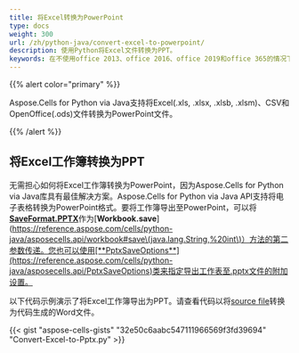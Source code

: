 ```yaml
---
title: 将Excel转换为PowerPoint
type: docs
weight: 300
url: /zh/python-java/convert-excel-to-powerpoint/
description: 使用Python将Excel文件转换为PPT。
keywords: 在不使用office 2013、office 2016、office 2019和office 365的情况下导出工作簿至幻灯片
---
```


{{% alert color="primary" %}}

Aspose.Cells for Python via Java支持将Excel(.xls, .xlsx, .xlsb, .xlsm)、CSV和OpenOffice(.ods)文件转换为PowerPoint文件。

{{% /alert %}}

## **将Excel工作簿转换为PPT**

无需担心如何将Excel工作簿转换为PowerPoint，因为Aspose.Cells for Python via Java库具有最佳解决方案。Aspose.Cells for Python via Java API支持将电子表格转换为PowerPoint格式。要将工作簿导出至PowerPoint，可以将[**SaveFormat.PPTX**](https://reference.aspose.com/cells/python-java/asposecells.api/saveformat)作为[**Workbook.save**](https://reference.aspose.com/cells/python-java/asposecells.api/workbook#save\(java.lang.String,%20int\)）方法的第二参数传递。您也可以使用[**PptxSaveOptions**](https://reference.aspose.com/cells/python-java/asposecells.api/PptxSaveOptions)类来指定导出工作表至.pptx文件的附加设置。

以下代码示例演示了将Excel工作簿导出为PPT。请查看代码以将[source file](sample.xlsx)转换为代码生成的Word文件。

{{< gist "aspose-cells-gists" "32e50c6aabc547111966569f3fd39694" "Convert-Excel-to-Pptx.py" >}}


